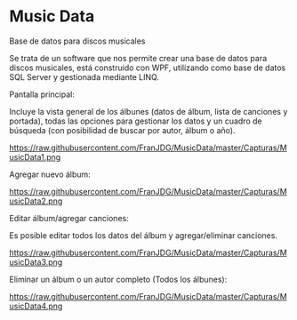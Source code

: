 # Music Data
Base de datos para discos musicales

Se trata de un software que nos permite crear una base de datos para discos musicales, está construido con WPF, utilizando como base de datos SQL Server
y gestionada mediante LINQ.

Pantalla principal:

Incluye la vista general de los álbunes (datos de álbum, lista de canciones y portada), todas las opciones para gestionar los datos y un cuadro de búsqueda (con 
posibilidad de buscar por autor, álbum o año).

https://raw.githubusercontent.com/FranJDG/MusicData/master/Capturas/MusicData1.png

Agregar nuevo álbum:

https://raw.githubusercontent.com/FranJDG/MusicData/master/Capturas/MusicData2.png

Editar álbum/agregar canciones:

Es posible editar todos los datos del álbum y agregar/eliminar canciones.

https://raw.githubusercontent.com/FranJDG/MusicData/master/Capturas/MusicData3.png

Eliminar un álbum o un autor completo (Todos los álbunes):

https://raw.githubusercontent.com/FranJDG/MusicData/master/Capturas/MusicData4.png

